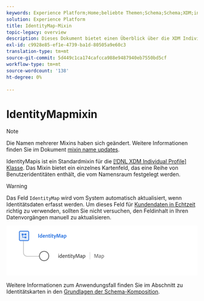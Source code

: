 ```yaml
---
keywords: Experience Platform;Home;beliebte Themen;Schema;Schema;XDM;individuelles Profil;Felder;Schemas;Schemas;Identitätskarte;Identitätskarte;Schema-Design;Map;Vereinigung Schema;Vereinigung
solution: Experience Platform
title: IdentityMap-Mixin
topic-legacy: overview
description: Dieses Dokument bietet einen Überblick über die XDM Individual Profil-Klasse.
exl-id: c9928e85-ef1e-4739-ba1d-80505a9e60c3
translation-type: tm+mt
source-git-commit: 5d449c1ca174cafcca988e9487940eb7550bd5cf
workflow-type: tm+mt
source-wordcount: '138'
ht-degree: 0%

---
```


#  IdentityMapmixin

>[!NOTE]
>
>Die Namen mehrerer Mixins haben sich geändert. Weitere Informationen finden Sie im Dokument [mixin name updates](../name-updates.md).

 IdentityMapis ist ein Standardmixin für die  [[!DNL XDM Individual Profile] Klasse](../../classes/individual-profile.md). Das Mixin bietet ein einzelnes Kartenfeld, das eine Reihe von Benutzeridentitäten enthält, die vom Namensraum festgelegt werden.

>[!WARNING]
>
>Das Feld `IdentityMap` wird vom System automatisch aktualisiert, wenn Identitätsdaten erfasst werden. Um dieses Feld für [Kundendaten in Echtzeit](../../../profile/home.md) richtig zu verwenden, sollten Sie nicht versuchen, den Feldinhalt in Ihren Datenvorgängen manuell zu aktualisieren.

<img src="../../images/mixins/identitymap.png" width="600" /><br />

Weitere Informationen zum Anwendungsfall finden Sie im Abschnitt zu Identitätskarten in den [Grundlagen der Schema-Komposition](../../schema/composition.md#identityMap).
